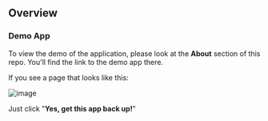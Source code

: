 ## Overview

### Demo App
To view the demo of the application, please look at the **About** section of this repo. You'll find the link to the demo app there.

If you see a page that looks like this:

![image](https://i.sstatic.net/u8p0i.jpg)

Just click "**Yes, get this app back up!**"

